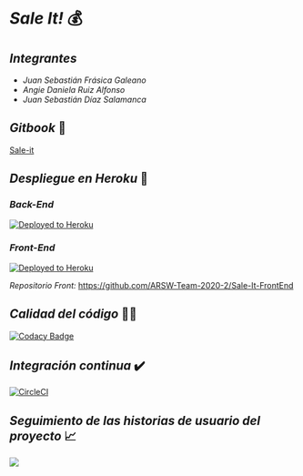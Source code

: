 # _Sale It!_ 💰
## _Integrantes_ 
*   _Juan Sebastián Frásica Galeano_
*   _Angie Daniela Ruiz Alfonso_
*   _Juan Sebastián Díaz Salamanca_
## _Gitbook_ 🔨
[Sale-it](https://https-sale-it-herokuapp-com.gitbook.io/saleit/)
## _Despliegue en Heroku_ 🚀
### _Back-End_
[![Deployed to Heroku](https://www.herokucdn.com/deploy/button.png)](https://sale-it-back.herokuapp.com/)
### _Front-End_
[![Deployed to Heroku](https://www.herokucdn.com/deploy/button.png)](https://sale-it.herokuapp.com/)


_Repositorio Front:_ https://github.com/ARSW-Team-2020-2/Sale-It-FrontEnd
 ## _Calidad del código_ 👨‍💻
[![Codacy Badge](https://app.codacy.com/project/badge/Grade/5430bb4ffa9947c9b7a02fa442496563)](https://www.codacy.com/gh/ARSW-Team-2020-2/SaleIt?utm_source=github.com&amp;utm_medium=referral&amp;utm_content=ARSW-Team-2020-2/SaleIt&amp;utm_campaign=Badge_Grade)
 ## _Integración continua_ ✔️
[![CircleCI](https://circleci.com/gh/circleci/circleci-docs.svg?style=svg)](https://app.circleci.com/pipelines/github/ARSW-Team-2020-2/SaleIt)
## _Seguimiento de las historias de usuario del proyecto_ 📈
[![](https://tree.taiga.io/support/images/icon-taiga-color.png?h=221ec64e)](https://tree.taiga.io/project/sebastianfrasic-ecigym/timeline)
